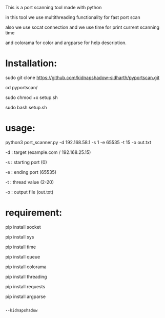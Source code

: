 This is a port scanning tool made with python 

in this tool we use multithreading functionality for fast port scan

also we use socat connection and we use time for print current scanning time 

and colorama for color and argparse for help description.

# Installation:

sudo git clone https://github.com/kidnapshadow-sidharth/pyportscan.git

cd pyportscan/

sudo chmod +x setup.sh

sudo bash setup.sh

# usage:

python3 port_scanner.py -d 192.168.58.1 -s 1 -e 65535 -t 15 -o out.txt

-d : target (example.com / 192.168.25.15) 

-s : starting port (0) 

-e : ending port (65535) 

-t : thread value (2-20) 

-o : output file (out.txt)

# requirement:

pip install socket

pip install sys

pip install time

pip install queue

pip install colorama

pip install threading

pip install requests

pip install argparse




                                                                                          --kidnapshadow




